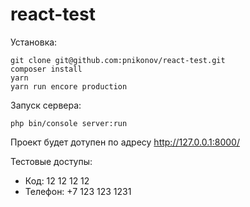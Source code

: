 # react-test

Установка:
```
git clone git@github.com:pnikonov/react-test.git
composer install
yarn
yarn run encore production
```

Запуск сервера:
```
php bin/console server:run
```

Проект будет дотупен по адресу http://127.0.0.1:8000/

Тестовые доступы:
- Код: 12 12 12 12
- Телефон: +7 123 123 1231
